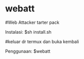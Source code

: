 # webatt
#Web Attacker tarter pack

Instalasi:
$sh install.sh

#keluar dr termux dan buka kembali

Penggunaan:
$webatt
